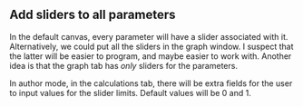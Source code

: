 ## Add sliders to all parameters ##

In the default canvas, every parameter will have a slider associated with it.
Alternatively, we could put all the sliders in the graph window.  I suspect that the
latter will be easier to program, and maybe easier to work with.
Another idea is that the graph tab has *only* sliders for the parameters.

In author mode, in the calculations tab, there will be extra fields for the user to input 
values for the slider limits.  Default values will be 0 and 1.
